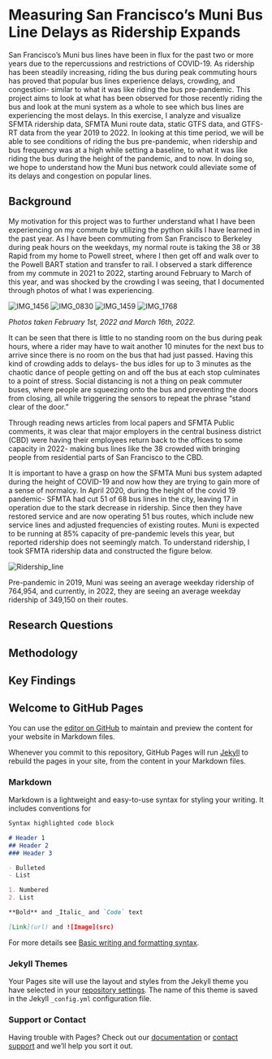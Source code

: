 # Measuring San Francisco’s Muni Bus Line Delays as Ridership Expands

San Francisco’s Muni bus lines have been in flux for the past two or more years due to the repercussions and restrictions of COVID-19. As ridership has been steadily increasing, riding the bus during peak commuting hours has proved that popular bus lines experience delays, crowding, and congestion- similar to what it was like riding the bus pre-pandemic. This project aims to look at what has been observed for those recently riding the bus and look at the muni system as a whole to see which bus lines are experiencing the most delays. In this exercise, I analyze and visualize SFMTA ridership data, SFMTA Muni route data, static GTFS data, and GTFS-RT data from the year 2019 to 2022. In looking at this time period, we will be able to see conditions of riding the bus pre-pandemic, when ridership and bus frequency was at a high while setting a baseline, to what it was like riding the bus during the height of the pandemic, and to now. In doing so, we hope to understand how the Muni bus network could alleviate some of its delays and congestion on popular lines. 

## Background

My motivation for this project was to further understand what I have been experiencing on my commute by utilizing the python skills I have learned in the past year. As I have been commuting from San Francisco to Berkeley during peak hours on the weekdays, my normal route is taking the 38 or 38 Rapid from my home to Powell street, where I then get off and walk over to the Powell BART station and transfer to rail. I observed a stark difference from my commute in 2021 to 2022, starting around February to March of this year, and was shocked by the crowding I was seeing, that I documented through photos of what I was experiencing. 

![IMG_1456](https://user-images.githubusercontent.com/98346785/167916723-4e8fbbe3-1e16-469f-9f96-27f85a6bbd75.jpg)
![IMG_0830](https://user-images.githubusercontent.com/98346785/167916748-949d5b26-1192-421d-bfc3-4ad73ca871ab.jpg)
![IMG_1459](https://user-images.githubusercontent.com/98346785/167916760-c76b061b-538c-4e87-9cc5-893530ea9d4e.jpg)
![IMG_1768](https://user-images.githubusercontent.com/98346785/167916771-c393dbd0-0192-408b-a94a-8fcf002c8244.jpg)

*Photos taken February 1st, 2022 and March 16th, 2022.*

It can be seen that there is little to no standing room on the bus during peak hours, where a rider may have to wait another 10 minutes for the next bus to arrive since there is no room on the bus that had just passed. Having this kind of crowding adds to delays- the bus idles for up to 3 minutes as the chaotic dance of people getting on and off the bus at each stop culminates to a point of stress. Social distancing is not a thing on peak commuter buses, where people are squeezing onto the bus and preventing the doors from closing, all while triggering the sensors to repeat the phrase “stand clear of the door.” 

Through reading news articles from local papers and SFMTA Public comments, it was clear that major employers in the central business district (CBD) were having their employees return back to the offices to some capacity in 2022- making bus lines like the 38 crowded with bringing people from residential parts of San Francisco to the CBD. 

It is important to have a grasp on how the SFMTA Muni bus system adapted during the height of COVID-19 and now how they are trying to gain more of a sense of normalcy. In April 2020, during the height of the covid 19 pandemic- SFMTA had cut 51 of 68 bus lines in the city, leaving 17 in operation due to the stark decrease in ridership. Since then they have restored service and are now operating 51 bus routes, which include new service lines and adjusted frequencies of existing routes. Muni is expected to be running at 85% capacity of pre-pandemic levels this year, but reported ridership does not seemingly match. To understand ridership, I took SFMTA ridership data and constructed the figure below. 

![Ridership_line](https://user-images.githubusercontent.com/98346785/167926609-c4493128-9cc2-4599-bb95-5cbd4a7775f4.png)

Pre-pandemic in 2019, Muni was seeing an average weekday ridership of 764,954, and currently, in 2022, they are seeing an average weekday ridership of 349,150 on their routes. 


## Research Questions

## Methodology

## Key Findings




























## Welcome to GitHub Pages

You can use the [editor on GitHub](https://github.com/Leyla-Wah/SFMuni-Delays/edit/gh-pages/index.md) to maintain and preview the content for your website in Markdown files.

Whenever you commit to this repository, GitHub Pages will run [Jekyll](https://jekyllrb.com/) to rebuild the pages in your site, from the content in your Markdown files.

### Markdown  

Markdown is a lightweight and easy-to-use syntax for styling your writing. It includes conventions for

```markdown
Syntax highlighted code block

# Header 1
## Header 2
### Header 3

- Bulleted
- List

1. Numbered
2. List

**Bold** and _Italic_ and `Code` text

[Link](url) and ![Image](src)
```

For more details see [Basic writing and formatting syntax](https://docs.github.com/en/github/writing-on-github/getting-started-with-writing-and-formatting-on-github/basic-writing-and-formatting-syntax).

### Jekyll Themes

Your Pages site will use the layout and styles from the Jekyll theme you have selected in your [repository settings](https://github.com/Leyla-Wah/SFMuni-Delays/settings/pages). The name of this theme is saved in the Jekyll `_config.yml` configuration file.

### Support or Contact

Having trouble with Pages? Check out our [documentation](https://docs.github.com/categories/github-pages-basics/) or [contact support](https://support.github.com/contact) and we’ll help you sort it out.
